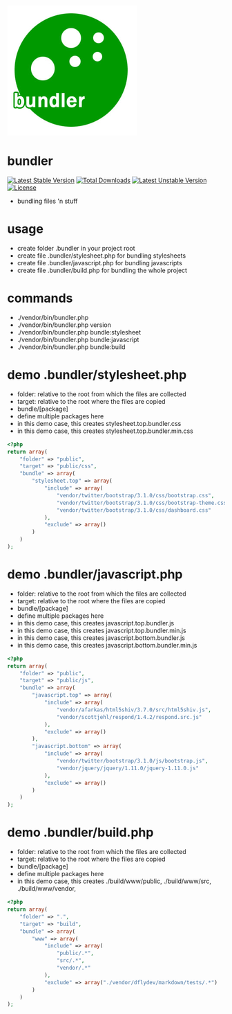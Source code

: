 ![Image](logo.jpg?raw=true)

bundler
=======

[![Latest Stable Version](https://poser.pugx.org/elnebuloso/bundler/v/stable.png)](https://packagist.org/packages/elnebuloso/bundler) [![Total Downloads](https://poser.pugx.org/elnebuloso/bundler/downloads.png)](https://packagist.org/packages/elnebuloso/bundler) [![Latest Unstable Version](https://poser.pugx.org/elnebuloso/bundler/v/unstable.png)](https://packagist.org/packages/elnebuloso/bundler) [![License](https://poser.pugx.org/elnebuloso/bundler/license.png)](https://packagist.org/packages/elnebuloso/bundler)

 * bundling files 'n stuff

usage
=====

 * create folder .bundler in your project root
 * create file .bundler/stylesheet.php for bundling stylesheets
 * create file .bundler/javascript.php for bundling javascripts
 * create file .bundler/build.php for bundling the whole project

commands
========
 * ./vendor/bin/bundler.php
 * ./vendor/bin/bundler.php version
 * ./vendor/bin/bundler.php bundle:stylesheet
 * ./vendor/bin/bundler.php bundle:javascript
 * ./vendor/bin/bundler.php bundle:build

demo .bundler/stylesheet.php
============================

 * folder: relative to the root from which the files are collected
 * target: relative to the root where the files are copied
 * bundle/[package]
  * define multiple packages here
  * in this demo case, this creates stylesheet.top.bundler.css
  * in this demo case, this creates stylesheet.top.bundler.min.css

```php
<?php
return array(
    "folder" => "public",
    "target" => "public/css",
    "bundle" => array(
        "stylesheet.top" => array(
            "include" => array(
                "vendor/twitter/bootstrap/3.1.0/css/bootstrap.css",
                "vendor/twitter/bootstrap/3.1.0/css/bootstrap-theme.css",
                "vendor/twitter/bootstrap/3.1.0/css/dashboard.css"
            ),
            "exclude" => array()
        )
    )
);
```

demo .bundler/javascript.php
============================

 * folder: relative to the root from which the files are collected
 * target: relative to the root where the files are copied
 * bundle/[package]
  * define multiple packages here
  * in this demo case, this creates javascript.top.bundler.js
  * in this demo case, this creates javascript.top.bundler.min.js
  * in this demo case, this creates javascript.bottom.bundler.js
  * in this demo case, this creates javascript.bottom.bundler.min.js

```php
<?php
return array(
    "folder" => "public",
    "target" => "public/js",
    "bundle" => array(
        "javascript.top" => array(
            "include" => array(
                "vendor/afarkas/html5shiv/3.7.0/src/html5shiv.js",
                "vendor/scottjehl/respond/1.4.2/respond.src.js"
            ),
            "exclude" => array()
        ),
        "javascript.bottom" => array(
            "include" => array(
                "vendor/twitter/bootstrap/3.1.0/js/bootstrap.js",
                "vendor/jquery/jquery/1.11.0/jquery-1.11.0.js"
            ),
            "exclude" => array()
        )
    )
);
```

demo .bundler/build.php
============================

 * folder: relative to the root from which the files are collected
 * target: relative to the root where the files are copied
 * bundle/[package]
  * define multiple packages here
  * in this demo case, this creates ./build/www/public, ./build/www/src, ./build/www/vendor,

```php
<?php
return array(
    "folder" => ".",
    "target" => "build",
    "bundle" => array(
        "www" => array(
            "include" => array(
                "public/.*",
                "src/.*",
                "vendor/.*"
            ),
            "exclude" => array("./vendor/dflydev/markdown/tests/.*")
        )
    )
);
```